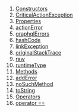 1.  [Constructors](exceptions_critical_action_exception/CriticalActionException-class.html#constructors)
2.  [CriticalActionException](exceptions_critical_action_exception/CriticalActionException/CriticalActionException.html)
3.  [Properties](exceptions_critical_action_exception/CriticalActionException-class.html#instance-properties)
4.  [actionError](exceptions_critical_action_exception/CriticalActionException/actionError.html)
5.  [graphqlErrors](https://pub.dev/documentation/graphql/5.2.0-beta.9/graphql/OperationException/graphqlErrors.html)
6.  [hashCode](https://api.flutter.dev/flutter/dart-core/Object/hashCode.html)
7.  [linkException](https://pub.dev/documentation/graphql/5.2.0-beta.9/graphql/OperationException/linkException.html)
8.  [originalStackTrace](https://pub.dev/documentation/graphql/5.2.0-beta.9/graphql/OperationException/originalStackTrace.html)
9.  [raw](https://pub.dev/documentation/graphql/5.2.0-beta.9/graphql/OperationException/raw.html)
10. [runtimeType](https://api.flutter.dev/flutter/dart-core/Object/runtimeType.html)
11. [Methods](exceptions_critical_action_exception/CriticalActionException-class.html#instance-methods)
12. [addError](https://pub.dev/documentation/graphql/5.2.0-beta.9/graphql/OperationException/addError.html)
13. [noSuchMethod](https://api.flutter.dev/flutter/dart-core/Object/noSuchMethod.html)
14. [toString](exceptions_critical_action_exception/CriticalActionException/toString.html)
15. [Operators](exceptions_critical_action_exception/CriticalActionException-class.html#operators)
16. [operator
    ==](https://api.flutter.dev/flutter/dart-core/Object/operator_equals.html)
